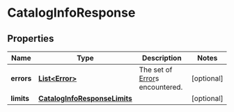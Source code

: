 
# CatalogInfoResponse

## Properties
Name | Type | Description | Notes
------------ | ------------- | ------------- | -------------
**errors** | [**List&lt;Error&gt;**](Error.md) | The set of [Error](#type-error)s encountered. |  [optional]
**limits** | [**CatalogInfoResponseLimits**](CatalogInfoResponseLimits.md) |  |  [optional]



